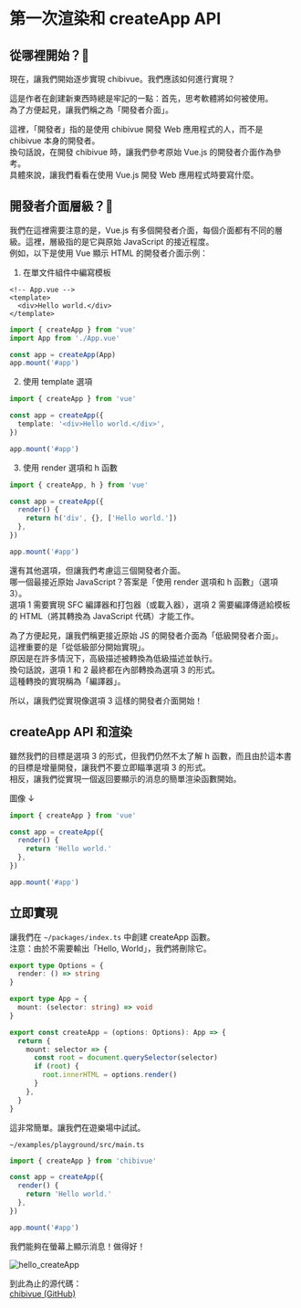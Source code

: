 # 第一次渲染和 createApp API

## 從哪裡開始？🤔

現在，讓我們開始逐步實現 chibivue。我們應該如何進行實現？

這是作者在創建新東西時總是牢記的一點：首先，思考軟體將如何被使用。\
為了方便起見，讓我們稱之為「開發者介面」。

這裡，「開發者」指的是使用 chibivue 開發 Web 應用程式的人，而不是 chibivue 本身的開發者。\
換句話說，在開發 chibivue 時，讓我們參考原始 Vue.js 的開發者介面作為參考。\
具體來說，讓我們看看在使用 Vue.js 開發 Web 應用程式時要寫什麼。

## 開發者介面層級？🤔

我們在這裡需要注意的是，Vue.js 有多個開發者介面，每個介面都有不同的層級。這裡，層級指的是它與原始 JavaScript 的接近程度。\
例如，以下是使用 Vue 顯示 HTML 的開發者介面示例：

1. 在單文件組件中編寫模板

```vue
<!-- App.vue -->
<template>
  <div>Hello world.</div>
</template>
```

```ts
import { createApp } from 'vue'
import App from './App.vue'

const app = createApp(App)
app.mount('#app')
```

2. 使用 template 選項

```ts
import { createApp } from 'vue'

const app = createApp({
  template: '<div>Hello world.</div>',
})

app.mount('#app')
```

3. 使用 render 選項和 h 函數

```ts
import { createApp, h } from 'vue'

const app = createApp({
  render() {
    return h('div', {}, ['Hello world.'])
  },
})

app.mount('#app')
```

還有其他選項，但讓我們考慮這三個開發者介面。\
哪一個最接近原始 JavaScript？答案是「使用 render 選項和 h 函數」（選項 3）。\
選項 1 需要實現 SFC 編譯器和打包器（或載入器），選項 2 需要編譯傳遞給模板的 HTML（將其轉換為 JavaScript 代碼）才能工作。

為了方便起見，讓我們稱更接近原始 JS 的開發者介面為「低級開發者介面」。\
這裡重要的是「從低級部分開始實現」。\
原因是在許多情況下，高級描述被轉換為低級描述並執行。\
換句話說，選項 1 和 2 最終都在內部轉換為選項 3 的形式。\
這種轉換的實現稱為「編譯器」。

所以，讓我們從實現像選項 3 這樣的開發者介面開始！

## createApp API 和渲染

雖然我們的目標是選項 3 的形式，但我們仍然不太了解 h 函數，而且由於這本書的目標是增量開發，讓我們不要立即瞄準選項 3 的形式。\
相反，讓我們從實現一個返回要顯示的消息的簡單渲染函數開始。

圖像 ↓

```ts
import { createApp } from 'vue'

const app = createApp({
  render() {
    return 'Hello world.'
  },
})

app.mount('#app')
```

## 立即實現

讓我們在 `~/packages/index.ts` 中創建 createApp 函數。\
注意：由於不需要輸出「Hello, World」，我們將刪除它。

```ts
export type Options = {
  render: () => string
}

export type App = {
  mount: (selector: string) => void
}

export const createApp = (options: Options): App => {
  return {
    mount: selector => {
      const root = document.querySelector(selector)
      if (root) {
        root.innerHTML = options.render()
      }
    },
  }
}
```

這非常簡單。讓我們在遊樂場中試試。

`~/examples/playground/src/main.ts`

```ts
import { createApp } from 'chibivue'

const app = createApp({
  render() {
    return 'Hello world.'
  },
})

app.mount('#app')
```

我們能夠在螢幕上顯示消息！做得好！

![hello_createApp](https://raw.githubusercontent.com/chibivue-land/chibivue/main/book/images/hello_createApp.png)

到此為止的源代碼：  
[chibivue (GitHub)](https://github.com/chibivue-land/chibivue/tree/main/book/impls/10_minimum_example/010_create_app)
